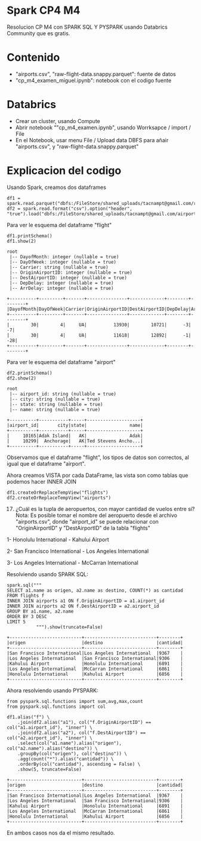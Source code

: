 # Spark CP4 M4
Resolucion CP M4 con SPARK SQL Y PYSPARK usando Databrics Community que es gratis.

# Contenido
- "airports.csv", "raw-flight-data.snappy.parquet": fuente de datos
- "cp_m4_examen_miguel.ipynb": notebook con el codigo fuente

# Databrics
- Crear un cluster, usando Compute
- Abrir notebook ""cp_m4_examen.ipynb", usando Worrksapce / import / File
- En el Notebook, usar menu File / Upload data DBFS para añair "airports.csv", y "raw-flight-data.snappy.parquet"

# Explicacion del codigo
Usando Spark, creamos dos dataframes
```
df1 = spark.read.parquet("dbfs:/FileStore/shared_uploads/tacnampt@gmail.com/raw_flight_data_snappy.parquet")
df2 = spark.read.format("csv").option("header", "true").load("dbfs:/FileStore/shared_uploads/tacnampt@gmail.com/airports.csv")
```
Para ver le esquema del dataframe "flight"
```
df1.printSchema()
df1.show(2)
```
```
root
 |-- DayofMonth: integer (nullable = true)
 |-- DayOfWeek: integer (nullable = true)
 |-- Carrier: string (nullable = true)
 |-- OriginAirportID: integer (nullable = true)
 |-- DestAirportID: integer (nullable = true)
 |-- DepDelay: integer (nullable = true)
 |-- ArrDelay: integer (nullable = true)
```
```
+----------+---------+-------+---------------+-------------+--------+--------+
|DayofMonth|DayOfWeek|Carrier|OriginAirportID|DestAirportID|DepDelay|ArrDelay|
+----------+---------+-------+---------------+-------------+--------+--------+
|        30|        4|     UA|          13930|        10721|      -3|      -7|
|        30|        4|     UA|          11618|        12892|      -1|     -28|
+----------+---------+-------+---------------+-------------+--------+--------+
```
Para ver le esquema del dataframe "airport"
```
df2.printSchema()
df2.show(2)
```
```
root
 |-- airport_id: string (nullable = true)
 |-- city: string (nullable = true)
 |-- state: string (nullable = true)
 |-- name: string (nullable = true)
```
```
+----------+-----------+-----+--------------------+
|airport_id|       city|state|                name|
+----------+-----------+-----+--------------------+
|     10165|Adak Island|   AK|                Adak|
|     10299|  Anchorage|   AK|Ted Stevens Ancho...|
+----------+-----------+-----+--------------------+
```
Observamos que el dataframe "flight", los tipos de datos son correctos, al igual que el dataframe "airport".

Ahora creamos VISTA por cada DataFrame, las vista son como tablas que podemos hacer INNER JOIN
```
df1.createOrReplaceTempView("flights")
df2.createOrReplaceTempView("airports")
```
17) ¿Cuál es la tupla de aeropuertos, con mayor cantidad de vuelos entre sí?
Nota: Es posible tomar el nombre del aeropuerto desde el archivo "airports.csv", donde "airport_id" se puede relacionar con "OriginAirportID" y "DestAirportID" de la tabla "flights"

1- Honolulu International - Kahului Airport

2- San Francisco International - Los Angeles International

3- Los Angeles International - McCarran International

Resolviendo usando SPARK SQL:
```
spark.sql(""" 
SELECT a1.name as origen, a2.name as destino, COUNT(*) as cantidad
FROM flights f
INNER JOIN airports a1 ON f.OriginAirportID = a1.airport_id
INNER JOIN airports a2 ON f.DestAirportID = a2.airport_id
GROUP BY a1.name, a2.name
ORDER BY 3 DESC
LIMIT 5
           """).show(truncate=False)
```
```
+---------------------------+---------------------------+--------+
|origen                     |destino                    |cantidad|
+---------------------------+---------------------------+--------+
|San Francisco International|Los Angeles International  |9367    |
|Los Angeles International  |San Francisco International|9306    |
|Kahului Airport            |Honolulu International     |6891    |
|Los Angeles International  |McCarran International     |6861    |
|Honolulu International     |Kahului Airport            |6856    |
+---------------------------+---------------------------+--------+
```

Ahora resolviendo usando PYSPARK:
```
from pyspark.sql.functions import sum,avg,max,count
from pyspark.sql.functions import col

df1.alias("f") \
    .join(df2.alias("a1"), col("f.OriginAirportID") == col("a1.airport_id"), "inner") \
    .join(df2.alias("a2"), col("f.DestAirportID") == col("a2.airport_id"), "inner") \
    .select(col("a1.name").alias("origen"), col("a2.name").alias("destino")) \
    .groupBy(col("origen"), col("destino")) \
    .agg(count("*").alias("cantidad")) \
    .orderBy(col("cantidad"), ascending = False) \
    .show(5, truncate=False)
```
```
+---------------------------+---------------------------+--------+
|origen                     |destino                    |cantidad|
+---------------------------+---------------------------+--------+
|San Francisco International|Los Angeles International  |9367    |
|Los Angeles International  |San Francisco International|9306    |
|Kahului Airport            |Honolulu International     |6891    |
|Los Angeles International  |McCarran International     |6861    |
|Honolulu International     |Kahului Airport            |6856    |
+---------------------------+---------------------------+--------+
```
En ambos casos nos da el mismo resultado.
